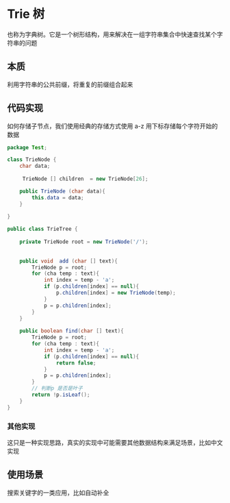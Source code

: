 # Trie 树
也称为字典树。它是一个树形结构，用来解决在一组字符串集合中快速查找某个字符串的问题

## 本质
利用字符串的公共前缀，将重复的前缀组合起来

## 代码实现
如何存储子节点，我们使用经典的存储方式使用 a-z 用下标存储每个字符开始的数据
```java
package Test;

class TrieNode {
    char data;
    
     TrieNode [] children  = new TrieNode[26];

    public TrieNode (char data){
        this.data = data;
    }
    
}

public class TrieTree {
    
    private TrieNode root = new TrieNode('/');
    
    
    public void  add (char [] text){
        TrieNode p = root;
        for (cha temp : text){
            int index = temp - 'a';
            if (p.children[index] == null){
                p.children[index] = new TrieNode(temp);
            }
            p = p.children[index];
        }
    }
    
    public boolean find(char [] text){
        TrieNode p = root;
        for (cha temp : text){
            int index = temp - 'a';
            if (p.children[index] == null){
                return false;
            }
            p = p.children[index];
        }
        // 判断p 是否是叶子
        return !p.isLeaf();
    }
}
```

### 其他实现
这只是一种实现思路，真实的实现中可能需要其他数据结构来满足场景，比如中文实现

## 使用场景
搜索关键字的一类应用，比如自动补全

